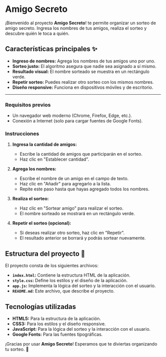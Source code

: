 # Amigo Secreto

¡Bienvenido al proyecto **Amigo Secreto**! te permite organizar un sorteo de amigo secreto. Ingresa los nombres de tus amigos, realiza el sorteo y descubre quién le toca a quién. 

## Características principales ✨

- **Ingreso de nombres:** Agrega los nombres de tus amigos uno por uno.
- **Sorteo justo:** El algoritmo asegura que nadie sea asignado a sí mismo.
- **Resultado visual:** El nombre sorteado se muestra en un rectángulo verde.
- **Repetir sorteo:** Puedes realizar otro sorteo con los mismos nombres.
- **Diseño responsive:** Funciona en dispositivos móviles y de escritorio.

---

### Requisitos previos

- Un navegador web moderno (Chrome, Firefox, Edge, etc.).
- Conexión a Internet (solo para cargar fuentes de Google Fonts).

### Instrucciones

1. **Ingresa la cantidad de amigos:**
   - Escribe la cantidad de amigos que participarán en el sorteo.
   - Haz clic en "Establecer cantidad".

2. **Agrega los nombres:**
   - Escribe el nombre de un amigo en el campo de texto.
   - Haz clic en "Añadir" para agregarlo a la lista.
   - Repite este paso hasta que hayas agregado todos los nombres.

3. **Realiza el sorteo:**
   - Haz clic en "Sortear amigo" para realizar el sorteo.
   - El nombre sorteado se mostrará en un rectángulo verde.

4. **Repetir el sorteo (opcional):**
   - Si deseas realizar otro sorteo, haz clic en "Repetir".
   - El resultado anterior se borrará y podrás sortear nuevamente.

## Estructura del proyecto 📂

El proyecto consta de los siguientes archivos:

- **`index.html`:** Contiene la estructura HTML de la aplicación.
- **`style.css`:** Define los estilos y el diseño de la aplicación.
- **`app.js`:** Implementa la lógica del sorteo y la interacción con el usuario.
- **`README.md`:** Este archivo, que describe el proyecto.

## Tecnologías utilizadas

- **HTML5:** Para la estructura de la aplicación.
- **CSS3:** Para los estilos y el diseño responsive.
- **JavaScript:** Para la lógica del sorteo y la interacción con el usuario.
- **Google Fonts:** Para las fuentes tipográficas.

¡Gracias por usar **Amigo Secreto**! Esperamos que te diviertas organizando tu sorteo. 🎉
